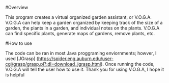 
#Overview

This program creates a virtual organized garden assistant, or V.O.G.A. 
V.O.G.A can help keep a garden organized by keeping track of the size of
a garden, the plants in a garden, and individual notes on the plants. V.O.G.A 
can find specific plants, generate maps of gardens, remove plants, etc.

#How to use

The code can be ran in most Java proggraming enviornments; howver, I used [JGrasp] (https://spider.eng.auburn.edu/user-cgi/grasp/grasp.pl?;dl=download_jgrasp.html).
Once running the code, V.O.G.A will tell the user how to use it.
Thank you for using V.O.G.A, I hope it is helpful
